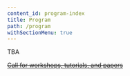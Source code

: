 ```yaml
---
content_id: program-index
title: Program
path: /program
withSectionMenu: true
---
```


TBA


~~[Call for workshops, tutorials, and papers](/calls)~~